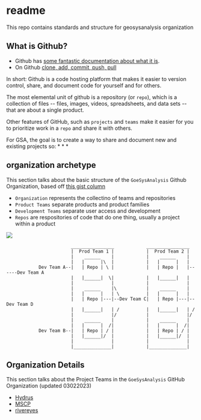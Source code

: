 # readme

This repo contains standards and structure for geosysanalysis organization  

## What is Github?

* Github has [some fantastic documentation about what it is](https://docs.github.com/en/get-started/quickstart/hello-world). 
* On Github [clone, add, commit, push, pull](https://www.earthdatascience.org/workshops/intro-version-control-git/basic-git-commands/)

In short: Github is a code hosting platform that makes it easier to version control, share, and document code for yourself and for others. 

The most elemental unit of github is a repository (or `repo`), which is a collection of files -- files, images, videos, spreadsheets, and data sets -- that are about a single product. 

Other features of GitHub, such as `projects` and `teams` make it easier for you to prioritize work in a `repo` and share it with others. 

For GSA, the goal is to create a way to share and document new and existing projects so: 
* 
* 
* 

## organization archetype

This section talks about the basic structure of the `GoeSysAnalysis` Github Organization, based off [this gist column](https://gist.github.com/rwnfoo/3e19747f6dc2c5b9cfb0ff9c89d834b4)

* `Organization` represents the collectino of teams and repositories
* `Product Teams` separate products and product families
* `Development Teams` separate user access and development
* `Repos` are respositories of code that do one thing, usually a project within a product

![](https://user-images.githubusercontent.com/865381/37910942-c2c8c012-30dc-11e8-910b-1bda5b22fb25.png)

```
                        ________________            ________________    
                        |  Prod Team 1 |            |  Prod Team 2 |
                        |    ______    |            |    ______    |
                        |   |      |\  |            |   |      |   |
            Dev Team A--|   | Repo | \ |            |   | Repo |   |------Dev Team A
                        |   |______|  \|            |   |______|   |
                        |              |            |              |
                        |    ______    |\           |    ______    |
                        |   |      |   | \          |   |      |   |
                        |   | Repo |---|--Dev Team C|   | Repo |---|--Dev Team D
                        |   |______|   | /          |   |______|   | /
                        |              |/           |              |/
                        |    ______    |            |    ______    |
                        |   |      |  /|            |   |      |  /|
            Dev Team B--|   | Repo | / |            |   | Repo | / |
                        |   |______|/  |            |   |______|/  |
                        |              |            |              |
                        |______________|            |______________|
```

            
## Organization Details 

This section talks about the Project Teams in the `GoeSysAnalysis` GitHub Organization (updated 03022023)
* [Hydrus](https://github.com/orgs/geosysanalysis/teams/Project-hydrus)
* [MSCP](https://github.com/orgs/geosysanalysis/teams/Project-mscp)
* [rivereyes](https://github.com/orgs/geosysanalysis/teams/Project-rivereyes)

